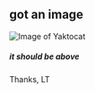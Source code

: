 ## got an image
![Image of Yaktocat](https://octodex.github.com/images/yaktocat.png)
##### it should be above
Thanks,
LT
